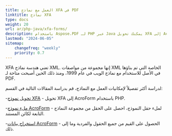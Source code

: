```yaml
---
title: العمل مع نماذج XFA في PDF
linktitle: نماذج XFA
type: docs
weight: 20
url: ar/php-java/xfa-forms/
description: باستخدام Aspose.PDF لـ PHP عبر Java يمكنك تحويل XFA إلى AcroForm، ملء حقل النموذج في مستند PDF، استخراج البيانات من النموذج.
lastmod: "2024-06-05"
sitemap:
    changefreq: "weekly"
    priority: 0.7
---
```


XFA تعني هندسة نماذج XML. إنها مجموعة من مواصفات XML الخاصة التي تم بناؤها في الأصل للاستخدام مع نماذج الويب في عام 1999، ومنذ ذلك الحين أصبحت متاحة لـ PDF.

لدراسة أكثر تفصيلاً لإمكانيات العمل مع النماذج، قم بدراسة المقالات التالية في القسم:

-[تحويل نموذج XFA](/pdf/php-java/convert-form/) - تحويل XFA إلى AcroForm باستخدام PHP.

-[ملء نموذج AcroForm](/pdf/php-java/fill-form/) - لملء حقل النموذج، احصل على الحقل من مجموعة النماذج التابعة لكائن المستند.

-[استخراج بيانات AcroForm](/pdf/php-java/extract-form/) - الحصول على القيم من جميع الحقول والفردية وما إلى ذلك.